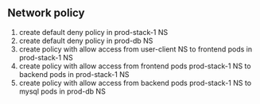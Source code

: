 ## Network policy

1. create  default deny policy in prod-stack-1 NS
2. create default deny policy in prod-db NS
3. create  policy with allow access from user-client  NS  to frontend pods in  prod-stack-1 NS
4. create  policy with allow access from  frontend pods  prod-stack-1 NS  to  backend pods in  prod-stack-1 NS
5. create  policy with allow access from   backend pods   prod-stack-1 NS  to  mysql pods in prod-db  NS